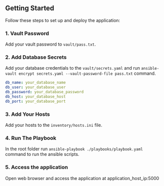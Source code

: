 
## Getting Started

Follow these steps to set up and deploy the application:

### 1. Vault Password

Add your vault password to `vault/pass.txt`.

### 2. Add Database Secrets

Add your database credentials to the `vault/secrets.yaml` and run `ansible-vault encrypt secrets.yaml --vault-password-file pass.txt` command.

```yaml
db_name: your_database_name
db_user: your_database_user
db_password: your_database_password
db_host: your_database_host
db_port: your_database_port
```

### 3. Add Your Hosts

Add your hosts to the `inventory/hosts.ini` file.

### 4. Run The Playbook

In the root folder run `ansible-playbook ./playbooks/playbook.yaml` command to run the ansible scripts.

### 5. Access the application

Open web browser and access the application at application_host_ip:5000
